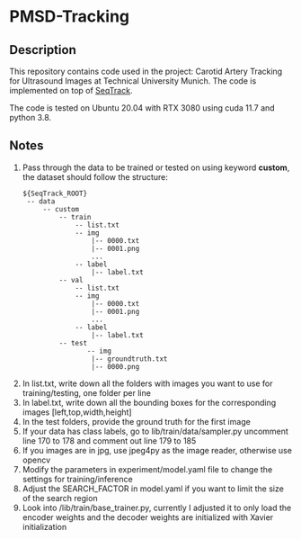 # PMSD-Tracking

## Description
This repository contains code used in the project: Carotid Artery Tracking for Ultrasound Images at Technical University Munich. The code is implemented on top of [SeqTrack](https://github.com/microsoft/VideoX/tree/master/SeqTrack).

The code is tested on Ubuntu 20.04 with RTX 3080 using cuda 11.7 and python 3.8.

## Notes

1. Pass through the data to be trained or tested on using keyword **custom**, the dataset should follow the structure:
   ```
   ${SeqTrack_ROOT}
    -- data
        -- custom
            -- train
                -- list.txt
                -- img
                    |-- 0000.txt
                    |-- 0001.png
                    ...
                -- label
                    |-- label.txt
            -- val
                -- list.txt
                -- img
                    |-- 0000.txt
                    |-- 0001.png
                    ...
                -- label
                    |-- label.txt
            -- test
                   -- img
                    |-- groundtruth.txt
                    |-- 0000.png

   ```
2. In list.txt, write down all the folders with images you want to use for training/testing, one folder per line
3. In label.txt, write down all the bounding boxes for the corresponding images [left,top,width,height]
4. In the test folders, provide the ground truth for the first image
5. If your data has class labels, go to lib/train/data/sampler.py uncomment line 170 to 178 and comment out line 179 to 185
6. If you images are in jpg, use jpeg4py as the image reader, otherwise use opencv
7. Modify the parameters in experiment/model.yaml file to change the settings for training/inference
8. Adjust the SEARCH_FACTOR in model.yaml if you want to limit the size of the search region
9. Look into /lib/train/base_trainer.py, currently I adjusted it to only load the encoder weights and the decoder weights are initialized with Xavier initialization

